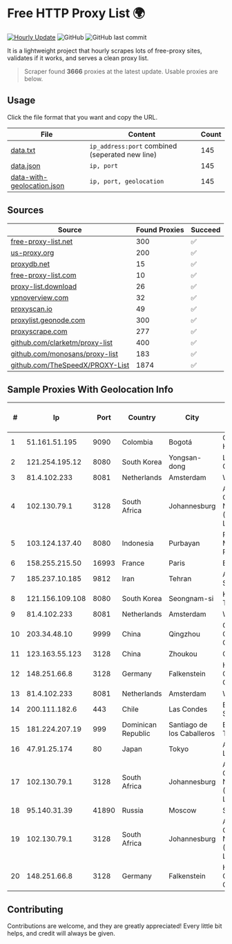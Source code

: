 
# Free HTTP Proxy List 🌍

[![Hourly Update](https://github.com/mertguvencli/http-proxy-list/actions/workflows/main.yml/badge.svg?branch=main)](https://github.com/mertguvencli/http-proxy-list/actions/workflows/main.yml)
![GitHub](https://img.shields.io/github/license/mertguvencli/http-proxy-list)
![GitHub last commit](https://img.shields.io/github/last-commit/mertguvencli/http-proxy-list)

It is a lightweight project that hourly scrapes lots of free-proxy sites, validates if it works, and serves a clean proxy list.


> Scraper found **3666** proxies at the latest update. Usable proxies are below.

## Usage

Click the file format that you want and copy the URL.


|File|Content|Count|
|----|-------|-----|
|[data.txt](https://raw.githubusercontent.com/mertguvencli/http-proxy-list/main/proxy-list/data.txt)|`ip_address:port` combined (seperated new line)|145|
|[data.json](https://raw.githubusercontent.com/mertguvencli/http-proxy-list/main/proxy-list/data.json)|`ip, port`|145|
|[data-with-geolocation.json](https://raw.githubusercontent.com/mertguvencli/http-proxy-list/main/proxy-list/data-with-geolocation.json)|`ip, port, geolocation`|145|

## Sources

|Source|Found Proxies|Succeed|
|------|-------------|-------|
|[free-proxy-list.net](https://free-proxy-list.net)|300|✅|
|[us-proxy.org](https://www.us-proxy.org)|200|✅|
|[proxydb.net](http://proxydb.net)|15|✅|
|[free-proxy-list.com](https://free-proxy-list.com/?page=&port=&type%5B%5D=http&type%5B%5D=https&up_time=0&search=Search)|10|✅|
|[proxy-list.download](https://www.proxy-list.download/HTTP)|26|✅|
|[vpnoverview.com](https://vpnoverview.com/privacy/anonymous-browsing/free-proxy-servers)|32|✅|
|[proxyscan.io](https://www.proxyscan.io)|49|✅|
|[proxylist.geonode.com](https://proxylist.geonode.com/api/proxy-list?limit=300&page=1&sort_by=lastChecked&sort_type=desc&protocols=http,https)|300|✅|
|[proxyscrape.com](https://api.proxyscrape.com/v2/?request=displayproxies&protocol=http&timeout=10000&country=all&ssl=all&anonymity=all)|277|✅|
|[github.com/clarketm/proxy-list](https://raw.githubusercontent.com/clarketm/proxy-list/master/proxy-list-raw.txt)|400|✅|
|[github.com/monosans/proxy-list](https://raw.githubusercontent.com/monosans/proxy-list/main/proxies/http.txt)|183|✅|
|[github.com/TheSpeedX/PROXY-List](https://raw.githubusercontent.com/TheSpeedX/PROXY-List/master/http.txt)|1874|✅|


## Sample Proxies With Geolocation Info

|#|Ip|Port|Country|City|Internet Service Provider|
|-|--|----|-------|----|-------------------------|
|1|51.161.51.195|9090|Colombia|Bogotá|OVH Hosting|
|2|121.254.195.12|8080|South Korea|Yongsan-dong|LG DACOM Corporation|
|3|81.4.102.233|8081|Netherlands|Amsterdam|WeservIT|
|4|102.130.79.1|3128|South Africa|Johannesburg|Adnexus Celerity Networks (Proprietary) Limited|
|5|103.124.137.40|8080|Indonesia|Purbayan|PT.Global Media Data Prima|
|6|158.255.215.50|16993|France|Paris|Edis France|
|7|185.237.10.185|9812|Iran|Tehran|Avagostar Sarv Co. Ltd.|
|8|121.156.109.108|8080|South Korea|Seongnam-si|Korea Telecom|
|9|81.4.102.233|8081|Netherlands|Amsterdam|WeservIT|
|10|203.34.48.10|9999|China|Qingzhou|Cloud Computing Corporation|
|11|123.163.55.123|3128|China|Zhoukou|Chinanet|
|12|148.251.66.8|3128|Germany|Falkenstein|Hetzner Online GmbH|
|13|81.4.102.233|8081|Netherlands|Amsterdam|WeservIT|
|14|200.111.182.6|443|Chile|Las Condes|Entel Chile S.A.|
|15|181.224.207.19|999|Dominican Republic|Santiago de los Caballeros|BW TELECOM|
|16|47.91.25.174|80|Japan|Tokyo|Alibaba.com LLC|
|17|102.130.79.1|3128|South Africa|Johannesburg|Adnexus Celerity Networks (Proprietary) Limited|
|18|95.140.31.39|41890|Russia|Moscow|Sputnik LTD|
|19|102.130.79.1|3128|South Africa|Johannesburg|Adnexus Celerity Networks (Proprietary) Limited|
|20|148.251.66.8|3128|Germany|Falkenstein|Hetzner Online GmbH|



## Contributing

Contributions are welcome, and they are greatly appreciated! Every
little bit helps, and credit will always be given.

